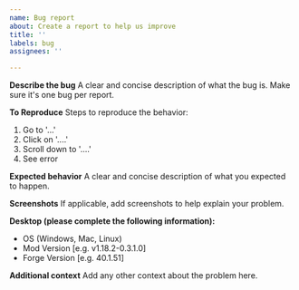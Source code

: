 ```yaml
---
name: Bug report
about: Create a report to help us improve
title: ''
labels: bug
assignees: ''

---
```


**Describe the bug**
A clear and concise description of what the bug is. Make sure it's one bug per report.

**To Reproduce**
Steps to reproduce the behavior:
1. Go to '...'
2. Click on '....'
3. Scroll down to '....'
4. See error

**Expected behavior**
A clear and concise description of what you expected to happen.

**Screenshots**
If applicable, add screenshots to help explain your problem.

**Desktop (please complete the following information):**
- OS (Windows, Mac, Linux)
- Mod Version [e.g. v1.18.2-0.3.1.0]
- Forge Version [e.g. 40.1.51]

**Additional context**
Add any other context about the problem here.
